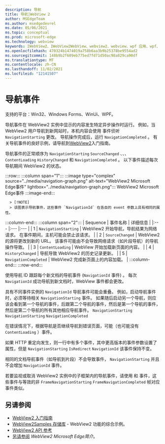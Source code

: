 ```yaml
---
description: 导航
title: 导航|WebView 2
author: MSEdgeTeam
ms.author: msedgedevrel
ms.date: 05/06/2021
ms.topic: conceptual
ms.prod: microsoft-edge
ms.technology: webview
keywords: IWebView2、IWebView2WebView、webview2、webview、wpf 应用、wpf、edge、ICoreWebView2、ICoreWebView2Host、浏览器控件、边缘 html
ms.openlocfilehash: 470324b1474019a758b6aa3b9b25378be9554ad2
ms.sourcegitcommit: 148b9b2f609eb775ed7fd71d50ac98a829ca90df
ms.translationtype: MT
ms.contentlocale: zh-CN
ms.lasthandoff: 11/02/2021
ms.locfileid: "12141507"
---
```

# <a name="navigation-events"></a>导航事件

支持的平台：Win32、Windows Forms、WinUi、WPF。

导航事件在 WebView2 实例中显示的内容发生特定异步操作时运行。  例如，当 WebView2 用户导航到新网站时，本机内容会使用 事件侦听 `NavigationStarting` 更改。  导航操作完成后，运行 `NavigationCompleted` 。  有关导航事件的良好示例，请导航到[WebView2][Webview2IndexGetStarted]入门指南。

<!--todo:  Move the relevant information out of the get started guide to better focus the content and leave the most concise elements in the get started guide.  -->

导航事件的正常顺序为 `NavigationStarting` `SourceChanged` 、、、 `ContentLoading` `HistoryChanged` 和 `NavigationCompleted` 。  以下事件描述每次导航期间 WebView2 的状态。

:::row:::
   :::column span="1":::
      :::image type="complex" source="../media/navigation-graph.png" alt-text="WebView2 Microsoft Edge事件" lightbox="../media/navigation-graph.png":::
         WebView2 Microsoft Edge事件 :::image-end:::

      > [!NOTE]
      > 该图表示导航事件，这些事件 `NavigationId` 在各自的 event 参数上具有相同的属性。
   :::column-end:::
   :::column span="2":::
      | Sequence | 事件名称 | 详细信息 |
      |:--- |:--- |:--- |
      | 1 | `NavigationStarting`  |  WebView2 开始导航，导航结果为网络请求。  在事件期间，主机可能会禁止该请求。  |
      | 2 | `SourceChanged`  |  WebView2 的源将更改到新的 URL。  该事件可能由不会导致网络请求（如片段导航）的导航操作导致。  |
      | 3 | `ContentLoading`  |  WebView 开始加载新页面的内容。  |
      | 4 | `HistoryChanged`  |  导航导致 WebView2 的历史记录更新。  |
      | 5 | `NavigationCompleted`  |  WebView2 完成新页面上的内容加载。  |
   :::column-end:::
:::row-end:::

使用导航 ID 跟踪每个新文档的导航事件 (`NavigationId` 事件) 。  每次 `NavigationId` 成功导航到新文档时，WebView 事件都会更改。

 具有不同事件实例的 `NavigationId` 导航事件可能会重叠。  例如，启动导航事件时，必须等待相关 `NavigationStarting` 事件。  如果随后启动另一个导航，则应该会看到第一个导航的事件，后跟第二个导航的事件，然后是第一个导航的事件，然后是第二个导航的所有其他相应导航事件。 `NavigationStarting` `NavigationStarting` `NavigationCompleted`

 在错误情况下，根据导航是否继续导航到错误页面，可能（也可能没有 `ContentLoading` ）事件。

 如果 HTTP 重定向发生，则一行中有多个事件，其中更高版本的事件参数设置了属性，但是 `NavigationStarting` `IsRedirect` `NavigationId` 该事件保持不变。

 相同的文档导航事件（如导航到片段）不会导致事件， `NavigationStarting` 并且不会增加 `NavigationId` 事件。

若要监视或取消 WebView2 实例中的子框架内的导航事件，请使用 和 事件，这些事件与等效的非 `FrameNavigationStarting` `FrameNavigationCompleted` 帧对应事件类似。


<!-- ====================================================================== -->
## <a name="see-also"></a>另请参阅

*  [WebView2 入门指南][Webview2IndexGetStarted]
*  [WebView2Samples 存储库][GithubMicrosoftedgeWebview2samples] - WebView2 功能的综合示例。
*  [WebView2 API 参考][DotnetApiMicrosoftWebWebview2WpfWebview2]
*  [另请参阅][Webview2IndexNextSteps] _WebView2 Microsoft Edge简介_。


<!-- ====================================================================== -->
<!-- links -->
[Webview2IndexGetStarted]: ../index.md#get-started "入门 - WebView2 Microsoft Edge简介|Microsoft Docs"
[Webview2IndexNextSteps]: ../index.md#see-also "另请参阅 - WebView2 Microsoft Edge简介|Microsoft Docs"

[DotnetApiMicrosoftWebWebview2WpfWebview2]: /dotnet/api/microsoft.web.webview2.wpf.webview2 "WebView2 类|Microsoft Docs"

[GithubMicrosoftedgeWebview2samples]: https://github.com/MicrosoftEdge/WebView2Samples "WebView2 示例 - MicrosoftEdge/WebView2Samples | GitHub"
